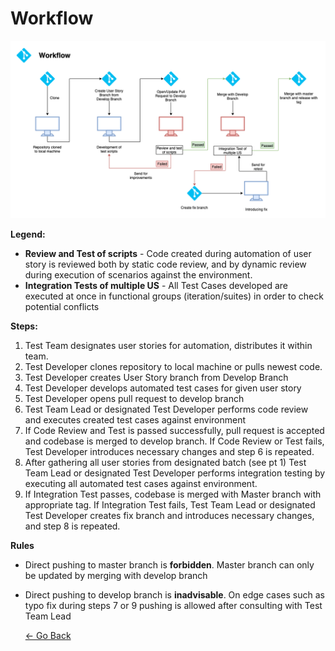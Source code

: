 # Workflow

![Workflow](../Assets/workflow.png)

**Legend:**
- **Review and Test of scripts** - Code created during automation of user story is reviewed both by static code review, and by dynamic review during execution of scenarios against the environment.
- **Integration Tests of multiple US** - All Test Cases developed are executed at once in functional groups (iteration/suites) in order to check potential conflicts 

**Steps:**
1. Test Team designates user stories for automation, distributes it within team. 
2. Test Developer clones repository to local machine or pulls newest code.
3. Test Developer creates User Story branch from Develop Branch 
4. Test Developer develops automated test cases for given user story
5. Test Developer opens pull request to develop branch
6. Test Team Lead or designated Test Developer performs code review and executes created test cases against environment
7. If Code Review and Test is passed successfully, pull request is accepted and codebase is merged to develop branch. If Code Review or Test fails, Test Developer introduces necessary changes and step 6 is repeated.
8. After gathering all user stories from designated batch (see pt 1) Test Team Lead or designated Test Developer performs integration testing by executing all automated test cases against environment. 
9. If Integration Test passes, codebase is merged with Master branch with appropriate tag. If Integration Test fails, Test Team Lead or designated Test Developer creates fix branch and introduces necessary changes, and step 8 is repeated.


**Rules** 
- Direct pushing to master branch is **forbidden**. Master branch can only be updated by merging with develop branch
- Direct pushing to develop branch is **inadvisable**. On edge cases such as typo fix during steps 7 or 9 pushing is allowed after consulting with Test Team Lead

   [<- Go Back](../Readme.md)